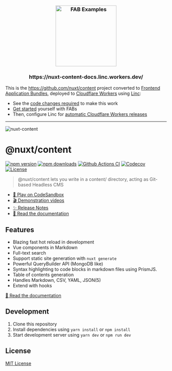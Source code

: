 <h3 align="center"><img width="190" alt="FAB Examples" src="https://user-images.githubusercontent.com/23264/82729969-24b4bf80-9cf4-11ea-8056-ee129eb08d09.png">
</h3>

<h3 align="center">https://nuxt-content-docs.linc.workers.dev/</h3>

This is the https://github.com/nuxt/content project converted to [Frontend Application Bundles](https://fab.dev), deployed to [Cloudflare Workers](https://workers.dev) using [Linc](https://linc.sh):


* See the [code changes required](https://github.com/nuxt/content/compare/master...fab-examples:master) to make this work
* [Get started](https://fab.dev/guides/getting-started) yourself with FABs
* Then, configure Linc for [automatic Cloudflare Workers releases](https://linc.sh/docs/cloudflare-workers)

---

![nuxt-content](https://user-images.githubusercontent.com/904724/80923202-7a93e880-8d82-11ea-8ae1-044ebdc80aac.png)

# @nuxt/content

[![npm version][npm-version-src]][npm-version-href]
[![npm downloads][npm-downloads-src]][npm-downloads-href]
[![Github Actions CI][github-actions-ci-src]][github-actions-ci-href]
[![Codecov][codecov-src]][codecov-href]
[![License][license-src]][license-href]

> @nuxt/content lets you write in a content/ directory, acting as Git-based Headless CMS

- [🎲 Play on CodeSandbox](https://codesandbox.io/s/nuxtcontent-demo-l164h?)
- [🎬 Demonstration videos](https://content.nuxtjs.org/#videos)
- [✨ Release Notes](https://github.com/nuxt/content/releases)
- [📖 Read the documentation](https://content.nuxtjs.org)

## Features

- Blazing fast hot reload in development
- Vue components in Markdown
- Full-text search
- Support static site generation with `nuxt generate`
- Powerful QueryBuilder API (MongoDB like)
- Syntax highlighting to code blocks in markdown files using PrismJS.
- Table of contents generation
- Handles Markdown, CSV, YAML, JSON(5)
- Extend with hooks

[📖 Read the documentation](https://content.nuxtjs.org)

## Development

1. Clone this repository
2. Install dependencies using `yarn install` or `npm install`
3. Start development server using `yarn dev` or `npm run dev`

## License

[MIT License](./LICENSE)

<!-- Badges -->
[npm-version-src]: https://img.shields.io/npm/v/@nuxt/content/latest.svg
[npm-version-href]: https://npmjs.com/package/@nuxt/content

[npm-downloads-src]: https://img.shields.io/npm/dt/@nuxt/content.svg
[npm-downloads-href]: https://npmjs.com/package/@nuxt/content

[github-actions-ci-src]: https://github.com/nuxt/content/workflows/ci/badge.svg
[github-actions-ci-href]: https://github.com/nuxt/content/actions?query=workflow%3Aci

[codecov-src]: https://img.shields.io/codecov/c/github/nuxt/content.svg
[codecov-href]: https://codecov.io/gh/nuxt/content

[license-src]: https://img.shields.io/npm/l/@nuxt/content.svg
[license-href]: https://npmjs.com/package/@nuxt/content
